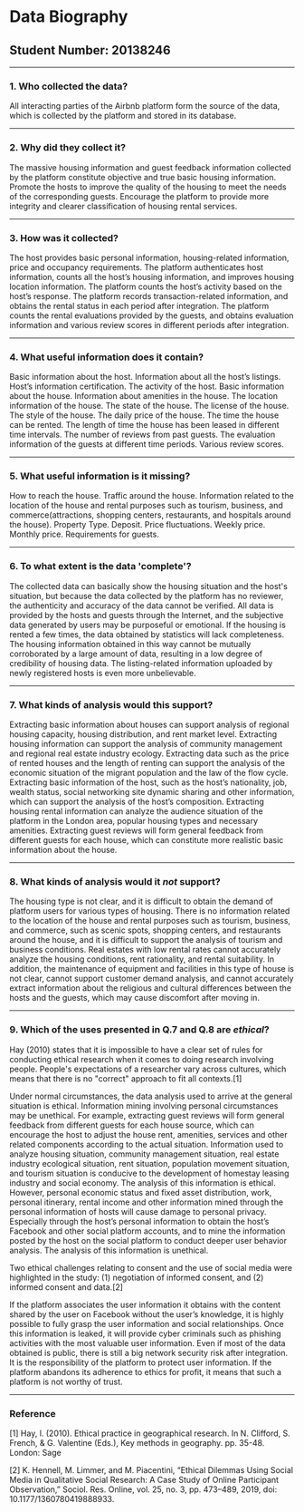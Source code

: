 # Data Biography

## Student Number: 20138246

---

### 1. Who collected the data?

All interacting parties of the Airbnb platform form the source of the data, which is collected by the platform and stored in its database.

---

### 2. Why did they collect it?

The massive housing information and guest feedback information collected by the platform constitute objective and true basic housing information. Promote the hosts to improve the quality of the housing to meet the needs of the corresponding guests. Encourage the platform to provide more integrity and clearer classification of housing rental services.

---

### 3. How was it collected?

The host provides basic personal information, housing-related information, price and occupancy requirements. The platform authenticates host information, counts all the host’s housing information, and improves housing location information. The platform counts the host’s activity based on the host’s response. The platform records transaction-related information, and obtains the rental status in each period after integration. The platform counts the rental evaluations provided by the guests, and obtains evaluation information and various review scores in different periods after integration.

---

### 4. What useful information does it contain?


Basic information about the host. Information about all the host’s listings. Host’s information certification. The activity of the host. Basic information about the house. Information about amenities in the house. The location information of the house. The state of the house. The license of the house. The style of the house. The daily price of the house. The time the house can be rented. The length of time the house has been leased in different time intervals. The number of reviews from past guests. The evaluation information of the guests at different time periods. Various review scores.

---

### 5. What useful information is it missing?

How to reach the house. Traffic around the house. Information related to the location of the house and rental purposes such as tourism, business, and commerce(attractions, shopping centers, restaurants, and hospitals around the house). Property Type. Deposit. Price fluctuations. Weekly price. Monthly price. Requirements for guests.

---

### 6. To what extent is the data 'complete'?

The collected data can basically show the housing situation and the host's situation, but because the data collected by the platform has no reviewer, the authenticity and accuracy of the data cannot be verified. All data is provided by the hosts and guests through the Internet, and the subjective data generated by users may be purposeful or emotional. If the housing is rented a few times, the data obtained by statistics will lack completeness. The housing information obtained in this way cannot be mutually corroborated by a large amount of data, resulting in a low degree of credibility of housing data. The listing-related information uploaded by newly registered hosts is even more unbelievable.

---

### 7. What kinds of analysis would this support?

Extracting basic information about houses can support analysis of regional housing capacity, housing distribution, and rent market level. Extracting housing information can support the analysis of community management and regional real estate industry ecology. Extracting data such as the price of rented houses and the length of renting can support the analysis of the economic situation of the migrant population and the law of the flow cycle. Extracting basic information of the host, such as the host’s nationality, job, wealth status, social networking site dynamic sharing and other information, which can support the analysis of the host’s composition. Extracting housing rental information can analyze the audience situation of the platform in the London area, popular housing types and necessary amenities. Extracting guest reviews will form general feedback from different guests for each house, which can constitute more realistic basic information about the house.

---

### 8. What kinds of analysis would it _not_ support?

The housing type is not clear, and it is difficult to obtain the demand of platform users for various types of housing. There is no information related to the location of the house and rental purposes such as tourism, business, and commerce, such as scenic spots, shopping centers, and restaurants around the house, and it is difficult to support the analysis of tourism and business conditions. Real estates with low rental rates cannot accurately analyze the housing conditions, rent rationality, and rental suitability. In addition, the maintenance of equipment and facilities in this type of house is not clear, cannot support customer demand analysis, and cannot accurately extract information about the religious and cultural differences between the hosts and the guests, which may cause discomfort after moving in.

---

### 9. Which of the uses presented in Q.7 and Q.8 are _ethical_?

Hay (2010) states that it is impossible to have a clear set of rules for conducting ethical research when it comes to doing research involving people. People's expectations of a researcher vary across cultures, which means that there is no "correct" approach to fit all contexts.[1]

Under normal circumstances, the data analysis used to arrive at the general situation is ethical. Information mining involving personal circumstances may be unethical. For example, extracting guest reviews will form general feedback from different guests for each house source, which can encourage the host to adjust the house rent, amenities, services and other related components according to the actual situation. Information used to analyze housing situation, community management situation, real estate industry ecological situation, rent situation, population movement situation, and tourism situation is conducive to the development of homestay leasing industry and social economy. The analysis of this information is ethical. However, personal economic status and fixed asset distribution, work, personal itinerary, rental income and other information mined through the personal information of hosts will cause damage to personal privacy. Especially through the host’s personal information to obtain the host’s Facebook and other social platform accounts, and to mine the information posted by the host on the social platform to conduct deeper user behavior analysis. The analysis of this information is unethical.

Two ethical challenges relating to consent and the use of social media were highlighted in the study: (1) negotiation of informed consent, and (2) informed consent and data.[2]

If the platform associates the user information it obtains with the content shared by the user on Facebook without the user’s knowledge, it is highly possible to fully grasp the user information and social relationships. Once this information is leaked, it will provide cyber criminals such as phishing activities with the most valuable user information. Even if most of the data obtained is public, there is still a big network security risk after integration. It is the responsibility of the platform to protect user information. If the platform abandons its adherence to ethics for profit, it means that such a platform is not worthy of trust.

 
---

### Reference


[1] Hay, l. (2010). Ethical practice in geographical research. In N. Clifford, S. French, & G. Valentine (Eds.), Key methods in geography. pp. 35-48. London: Sage

[2]	K. Hennell, M. Limmer, and M. Piacentini, “Ethical Dilemmas Using Social Media in Qualitative Social Research: A Case Study of Online Participant Observation,” Sociol. Res. Online, vol. 25, no. 3, pp. 473–489, 2019, doi: 10.1177/1360780419888933.


